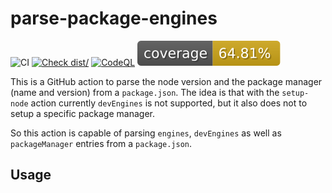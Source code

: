 # parse-package-engines

<!--
 - SPDX-FileCopyrightText: 2025 Ferdinand Thiessen
 - SPDX-License-Identifier: MIT
-->

![CI](https://github.com/actions/javascript-action/actions/workflows/ci.yml/badge.svg)
[![Check dist/](https://github.com/actions/javascript-action/actions/workflows/check-dist.yml/badge.svg)](https://github.com/actions/javascript-action/actions/workflows/check-dist.yml)
[![CodeQL](https://github.com/actions/javascript-action/actions/workflows/codeql-analysis.yml/badge.svg)](https://github.com/actions/javascript-action/actions/workflows/codeql-analysis.yml)
[![Coverage](./badges/coverage.svg)](./badges/coverage.svg)

This is a GitHub action to parse the node version and the package manager (name and version) from a `package.json`.
The idea is that with the `setup-node` action currently `devEngines` is not supported, but it also does not to setup a specific package manager.

So this action is capable of parsing `engines`, `devEngines` as well as `packageManager` entries from a `package.json`.

## Usage
